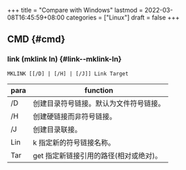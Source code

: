 +++
title = "Compare with Windows"
lastmod = 2022-03-08T16:45:59+08:00
categories = ["Linux"]
draft = false
+++

## CMD {#cmd}


### link (mklink ln) {#link--mklink-ln}

`MKLINK [[/D] | [/H] | [/J]] Link Target`

| para | function                  |
|------|---------------------------|
| /D   | 创建目录符号链接。默认为文件符号链接。 |
| /H   | 创建硬链接而非符号链接。  |
| /J   | 创建目录联接。            |
| Lin  | k      指定新的符号链接名称。 |
| Tar  | get    指定新链接引用的路径(相对或绝对)。 |